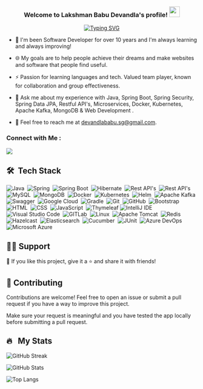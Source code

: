 <h3 align="center">
  Welcome to Lakshman Babu Devandla's profile!
  <img src="https://media.giphy.com/media/hvRJCLFzcasrR4ia7z/giphy.gif" width="28">
</h3>

<!-- Typing SVG by DenverCoder1 - https://github.com/DenverCoder1/readme-typing-svg -->
<p align="center">
  <a href="https://git.io/typing-svg"><img src="https://readme-typing-svg.demolab.com?font=Exo+2&size=24&pause=1000&color=CD4794&center=true&vCenter=true&random=true&width=435&lines=Technical+Lead+Engineer;Always+learning+new+things!" alt="Typing SVG" /></a>
</p> 

- 🏢 I'm been Software Developer for over 10 years and I'm always learning and always improving!

- 🌐 My goals are to help people achieve their dreams and make websites and software that people find useful.
- ⚡ Passion for learning languages and tech. Valued team player, known for collaboration and group effectiveness.
- 💬 Ask me about my experience with Java, Spring Boot, Spring Security, Spring Data JPA, Restful API's, Microservices, Docker, Kubernetes, Apache Kafka, MongoDB & Web Development .
- 📩 Feel free to reach me at devandlababu.sg@gmail.com.


### Connect with Me :

<a href="https://www.linkedin.com/in/babu-devandla-192257152/" target="_blank"><img src="https://img.shields.io/badge/-Lakshman Babu%20Devandla-0077B5?style=for-the-badge&logo=Linkedin&logoColor=white"/></a>

## 🛠 &nbsp;Tech Stack
![Java](https://img.shields.io/badge/-Java-05122A?style=flat&logo=Java)&nbsp;
![Spring](https://img.shields.io/badge/-Spring-05122A?style=flat&logo=Spring)&nbsp;
![Spring Boot](https://img.shields.io/badge/-Spring%20Boot-05122A?style=flat&logo=Spring%20Boot)&nbsp;
![Hibernate](https://img.shields.io/badge/-Hibernate-05122A?style=flat&logo=Hibernate)&nbsp;
![Rest API's](https://img.shields.io/badge/-Restful%20Webservices-05122A?style=flat&logo=Restful%20Webservices)&nbsp;
![Rest API's](https://img.shields.io/badge/-Spring%20Data%20JPA-05122A?style=flat&logo=Spring%20Data%20JPA)&nbsp;
![MySQL](https://img.shields.io/badge/-MySQL-05122A?style=flat&logo=MySQL)&nbsp;
![MongoDB](https://img.shields.io/badge/-MongoDB-05122A?style=flat&logo=MongoDB)&nbsp;
![Docker](https://img.shields.io/badge/-Docker-05122A?style=flat&logo=Docker)&nbsp;
![Kubernetes](https://img.shields.io/badge/-Kubernetes-05122A?style=flat&logo=Kubernetes)&nbsp;
![Helm](https://img.shields.io/badge/-Helm-05122A?style=flat&logo=helm)&nbsp;
![Apache Kafka](https://img.shields.io/badge/-Apache%20Kafka-05122A?style=flat&logo=Apache%20Kafka)&nbsp;
![Swagger](https://img.shields.io/badge/-Swagger%20-05122A?style=flat&logo=Swagger)&nbsp;
![Google Cloud](https://img.shields.io/badge/-Google%20Cloud-05122A?style=flat&logo=Google%20Cloud)&nbsp;
![Gradle](https://img.shields.io/badge/-Gradle-05122A?style=flat&logo=Gradle)&nbsp;
![Git](https://img.shields.io/badge/-Git-05122A?style=flat&logo=git)&nbsp;
![GitHub](https://img.shields.io/badge/-GitHub-05122A?style=flat&logo=github)&nbsp;
![Bootstrap](https://img.shields.io/badge/-Bootstrap-05122A?style=flat&logo=bootstrap&logoColor=563D7C)&nbsp;
![HTML](https://img.shields.io/badge/-HTML-05122A?style=flat&logo=HTML5)&nbsp;
![CSS](https://img.shields.io/badge/-CSS-05122A?style=flat&logo=CSS3&logoColor=1572B6)&nbsp;
![JavaScript](https://img.shields.io/badge/-JavaScript-05122A?style=flat&logo=javascript)&nbsp;
![Thymeleaf](https://img.shields.io/badge/-Thymeleaf-05122A?style=flat&logo=Thymeleaf)
![IntelliJ IDE](https://img.shields.io/badge/IntelliJ-05122A?style=flat&logo=jetbrains&logoColor=007ACC)&nbsp;
![Visual Studio Code](https://img.shields.io/badge/-Visual%20Studio%20Code-05122A?style=flat&logo=visual-studio-code&logoColor=007ACC)&nbsp;
![GITLab](https://img.shields.io/badge/-gitlab-05122A?style=flat&logo=gitlab)&nbsp;
![Linux](https://img.shields.io/badge/-Linux-05122A?style=flat&logo=linux)&nbsp;
![Apache Tomcat](https://img.shields.io/badge/-Apache%20Tomcat-05122A?style=flat&logo=apache%20tomcat)&nbsp;
![Redis](https://img.shields.io/badge/-Redis-05122A?style=flat&logo=Redis)&nbsp;
![Hazelcast](https://img.shields.io/badge/-Hazelcast-05122A?style=flat&logo=Hazelcast)&nbsp;
![Elasticsearch](https://img.shields.io/badge/-Elasticsearch-05122A?style=flat&logo=Elasticsearch)&nbsp;
![Cucumber](https://img.shields.io/badge/-Cucumber-05122A?style=flat&logo=Cucumber)&nbsp;
![JUnit](https://img.shields.io/badge/-Junit-05122A?style=flat&logo=Junit)&nbsp;
![Azure DevOps](https://img.shields.io/badge/-Azure%20DevOps-05122A?style=flat&logo=Azure%20DevOps)&nbsp;
![Microsoft Azure](https://img.shields.io/badge/-microsoft%20azure-05122A?style=flat&logo=microsoft%20azure)&nbsp;

## 🙋‍♂️ Support

💙 If you like this project, give it a ⭐ and share it with friends!

## 🤗 Contributing

Contributions are welcome! Feel free to open an issue or submit a pull request if you have a way to improve this project.

Make sure your request is meaningful and you have tested the app locally before submitting a pull request.


## 🔥 &nbsp; My Stats

![GitHub Streak](https://github-readme-streak-stats.herokuapp.com/?user=babudevandla&theme=github-dark-blue&exclude_days=Sun%2CSat)

![GitHub Stats](https://github-readme-stats.vercel.app/api?username=babudevandla&show_icons=true&theme=github_dark&include_all_commits=true&count_private=true)

![Top Langs](https://github-readme-stats.vercel.app/api/top-langs/?username=babudevandla&theme=react&show_icons=true&hide_border=true&layout=compact)
